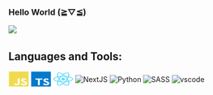 ### Hello World (≧▽≦)

<div style="display:"flex" flex-direction:"column"">
  <img height="180em" src="https://github-readme-stats.vercel.app/api/top-langs/?username=rafaelaxmedina&layout=compact&langs_count=7&theme=dark"/>
</div>
  

## Languages and Tools:
<div>
  <img align="center" alt="Javascript" height="30" width="40" src="https://raw.githubusercontent.com/devicons/devicon/master/icons/javascript/javascript-plain.svg">
  <img align="center" alt="Typescript" height="30" width="40" src="https://raw.githubusercontent.com/devicons/devicon/master/icons/typescript/typescript-plain.svg">
  <img align="center" alt="React" height="30" width="40" src="https://raw.githubusercontent.com/devicons/devicon/master/icons/react/react-original.svg">
  <img align="center" alt="NextJS"  height="30" width="40" src="https://cdn.jsdelivr.net/gh/devicons/devicon/icons/nextjs/nextjs-original-wordmark.svg" />
  <img align="center" alt="Python"  height="30" width="40" img src="https://cdn.jsdelivr.net/gh/devicons/devicon/icons/python/python-original.svg" />
  <img align="center" alt="SASS"  height="30" width="40" src="https://cdn.jsdelivr.net/gh/devicons/devicon/icons/sass/sass-original.svg" />
  <img align="center" alt="vscode"  height="30" width="40" src="https://cdn.jsdelivr.net/gh/devicons/devicon/icons/vscode/vscode-original.svg" />
 </div>

